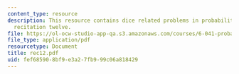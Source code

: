 ```yaml
---
content_type: resource
description: This resource contains dice related problems in probability given in
  recitation twelve.
file: https://ol-ocw-studio-app-qa.s3.amazonaws.com/courses/6-041-probabilistic-systems-analysis-and-applied-probability-spring-2006/fef685908bf9e3a27fb999c06a818429_rec12.pdf
file_type: application/pdf
resourcetype: Document
title: rec12.pdf
uid: fef68590-8bf9-e3a2-7fb9-99c06a818429
---
```

